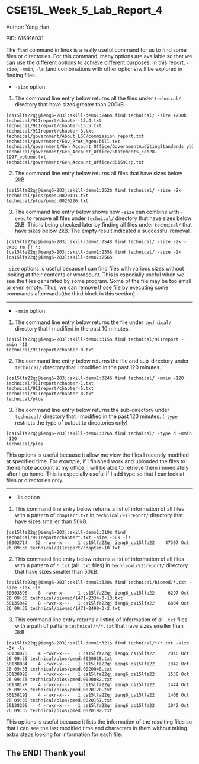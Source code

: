 # CSE15L_Week_5_Lab_Report_4
Author: Yang Han

PID: A16916031

The `find` command in linux is a really useful command for us to find some files or directories. For this command, many options are available so that we can use the different options to achieve different purposes. In this report, `-size`, `-mmin`, `-ls` (and combinations with other options)will be explored in finding files.

* `-size` option

1. The command line entry below returns all the files under `technical/` directory that have sizes greater than 200kB.
```
[cs15lfa22qj@ieng6-203]:skill-demo1:246$ find technical/ -size +200k
technical/911report/chapter-13.4.txt
technical/911report/chapter-13.5.txt
technical/911report/chapter-3.txt
technical/government/About_LSC/commission_report.txt
technical/government/Env_Prot_Agen/bill.txt
technical/government/Gen_Account_Office/GovernmentAuditingStandards_yb2002ed.txt
technical/government/Gen_Account_Office/Statements_Feb28-1997_volume.txt
technical/government/Gen_Account_Office/d01591sp.txt
```

2. The command line entry below returns all files that have sizes below 2kB
```
[cs15lfa22qj@ieng6-203]:skill-demo1:252$ find technical/ -size -2k
technical/plos/pmed.0020191.txt
technical/plos/pmed.0020226.txt
```

3. The command line entry below shows how `-size` can combine with `-exec` to remove all files under `technical/` directory that have sizes below 2kB. This is being checked later by finding all files under `technical/` that have sizes below 2kB. The empty result indicated a successful removal.
```
[cs15lfa22qj@ieng6-203]:skill-demo1:254$ find technical/ -size -2k -exec rm {} \;
[cs15lfa22qj@ieng6-203]:skill-demo1:255$ find technical/ -size -2k
[cs15lfa22qj@ieng6-203]:skill-demo1:256$
```

`-size` options is useful because I can find files with various sizes without looking at their contents or wordcount. This is especially useful when we see the files generated by some program. Some of the file may be too small or even empty. Thus, we can remove those file by executing some commands afterwards(the third block in this section).

---
* `-mmin` option

1. The command line entry below returns the file under `technical/` directory that I modified in the past 10 minutes.

```
[cs15lfa22qj@ieng6-203]:skill-demo1:315$ find technical/911report -mmin -10
technical/911report/chapter-8.txt
```

2. The command line entry below returns the file and sub-directory under `technical/` directory that I modified in the past 120 minutes.

```
[cs15lfa22qj@ieng6-203]:skill-demo1:324$ find technical/ -mmin -120
technical/911report/chapter-1.txt
technical/911report/chapter-5.txt
technical/911report/chapter-8.txt
technical/plos
```

3. The command line entry below returns the sub-directory under `technical/` directory that I modified in the past 120 minutes. (`-type` restricts the type of output to directories only)
```
[cs15lfa22qj@ieng6-203]:skill-demo1:326$ find technical/ -type d -mmin -120
technical/plos
```

This options is useful because it allow me view the files I recently modified at specified time. For example, if I finished work and uploaded the files to the remote account at my office, I will be able to retrieve them immediately after I go home. This is especially useful if I add type so that I can look at files or directories only.

---
* `-ls` option

1. This command line entry below returns a list of information of all files with a pattern of `chapter*.txt` in `technical/911report/` directory that have sizes smaller than 50kB.
```
[cs15lfa22qj@ieng6-203]:skill-demo1:319$ find technical/911report/chapter*.txt -size -50k -ls
50002714   52 -rwxr-x---   1 cs15lfa22qj ieng6_cs15lfa22    47307 Oct 26 09:35 technical/911report/chapter-10.txt
```

2. This command line entry below returns a list of information of all files with a pattern of `*.txt` (all `.txt` files) in `technical/911report/` directory that have sizes smaller than 50kB.
```
[cs15lfa22qj@ieng6-203]:skill-demo1:320$ find technical/biomed/*.txt -size -10k -ls
50003598    8 -rwxr-x---   1 cs15lfa22qj ieng6_cs15lfa22     6297 Oct 26 09:35 technical/biomed/1471-2334-3-13.txt
50135042    8 -rwxr-x---   1 cs15lfa22qj ieng6_cs15lfa22     6804 Oct 26 09:35 technical/biomed/1471-2490-3-2.txt
```
3. This command line entry returns a listing of information of all `.txt` files with a path of pattern `technical/*/*.txt` that have sizes smaller than 3kB.
```
[cs15lfa22qj@ieng6-203]:skill-demo1:321$ find technical/*/*.txt -size -3k -ls
50138075    4 -rwxr-x---   1 cs15lfa22qj ieng6_cs15lfa22     2016 Oct 26 09:35 technical/plos/pmed.0020028.txt
50138084    4 -rwxr-x---   1 cs15lfa22qj ieng6_cs15lfa22     1342 Oct 26 09:35 technical/plos/pmed.0020048.txt
50138098    4 -rwxr-x---   1 cs15lfa22qj ieng6_cs15lfa22     1538 Oct 26 09:35 technical/plos/pmed.0020082.txt
50138178    4 -rwxr-x---   1 cs15lfa22qj ieng6_cs15lfa22     1444 Oct 26 09:35 technical/plos/pmed.0020120.txt
50138191    4 -rwxr-x---   1 cs15lfa22qj ieng6_cs15lfa22     1408 Oct 26 09:35 technical/plos/pmed.0020157.txt
50138206    4 -rwxr-x---   1 cs15lfa22qj ieng6_cs15lfa22     1042 Oct 26 09:35 technical/plos/pmed.0020192.txt
```

This options is useful because it lists the information of the resulting files so that I can see the last modified time and characters in them without taking extra steps looking for information for each file. 

## The END! Thank you!



